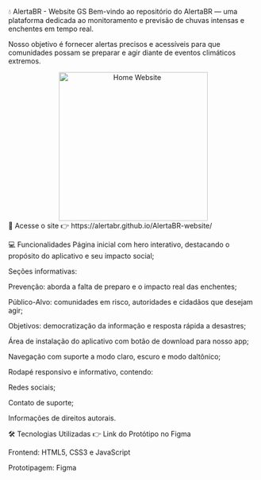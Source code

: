 💧 AlertaBR - Website GS
Bem-vindo ao repositório do AlertaBR — uma plataforma dedicada ao monitoramento e previsão de chuvas intensas e enchentes em tempo real.

Nosso objetivo é fornecer alertas precisos e acessíveis para que comunidades possam se preparar e agir diante de eventos climáticos extremos.

<div align="center"> <img src="./src/assets/img/website/webSite.png" alt="Home Website" height="300" /> </div>
🔗 Acesse o site
👉 https://alertabr.github.io/AlertaBR-website/

💻 Funcionalidades
Página inicial com hero interativo, destacando o propósito do aplicativo e seu impacto social;

Seções informativas:

Prevenção: aborda a falta de preparo e o impacto real das enchentes;

Público-Alvo: comunidades em risco, autoridades e cidadãos que desejam agir;

Objetivos: democratização da informação e resposta rápida a desastres;

Área de instalação do aplicativo com botão de download para nosso app;

Navegação com suporte a modo claro, escuro e modo daltônico;

Rodapé responsivo e informativo, contendo:

Redes sociais;

Contato de suporte;

Informações de direitos autorais.

🛠️ Tecnologias Utilizadas
👉 Link do Protótipo no Figma

Frontend: HTML5, CSS3 e JavaScript

Prototipagem: Figma

